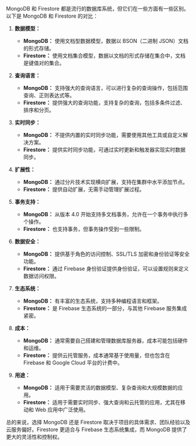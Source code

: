 MongoDB 和 Firestore 都是流行的数据库系统，但它们在一些方面有一些区别。以下是 MongoDB 和 Firestore 的对比：

1. **数据模型：**

   - **MongoDB：** 使用文档型数据模型，数据以 BSON（二进制 JSON）文档的形式存储。
   - **Firestore：** 使用文档集合模型，数据以文档的形式存储在集合中，文档是键值对的集合。

2. **查询语言：**

   - **MongoDB：** 支持强大的查询语言，可以进行复杂的查询操作，包括范围查询、正则表达式等。
   - **Firestore：** 提供强大的查询功能，支持复杂的查询，包括多条件过滤、排序和分页。

3. **实时同步：**

   - **MongoDB：** 不提供内置的实时同步功能，需要使用其他工具或自定义解决方案。
   - **Firestore：** 提供实时同步功能，可通过实时更新和触发器实现实时数据同步。

4. **扩展性：**

   - **MongoDB：** 通过分片技术实现横向扩展，支持在集群中水平添加节点。
   - **Firestore：** 提供自动扩展，无需手动管理扩展过程。

5. **事务支持：**

   - **MongoDB：** 从版本 4.0 开始支持多文档事务，允许在一个事务中执行多个操作。
   - **Firestore：** 也支持事务，但事务操作受到一些限制。

6. **数据安全：**

   - **MongoDB：** 提供基于角色的访问控制、SSL/TLS 加密和身份验证等安全功能。
   - **Firestore：** 通过 Firebase 身份验证提供身份验证，可以设置规则来定义数据访问权限。

7. **生态系统：**

   - **MongoDB：** 有丰富的生态系统，支持多种编程语言和框架。
   - **Firestore：** 是 Firebase 生态系统的一部分，与其他 Firebase 服务集成紧密。

8. **成本：**

   - **MongoDB：** 通常需要自己搭建和管理数据库服务器，成本可能包括硬件和运维。
   - **Firestore：** 提供云托管服务，成本通常基于使用量，但也包含在 Firebase 和 Google Cloud 平台的计费中。

9. **用途：**
   - **MongoDB：** 适用于需要灵活的数据模型、复杂查询和大规模数据的应用。
   - **Firestore：** 适用于需要实时同步、强大查询和云托管的应用，尤其在移动和 Web 应用中广泛使用。

总的来说，选择 MongoDB 还是 Firestore 取决于项目的具体需求、团队经验以及云服务偏好。Firestore 更适合与 Firebase 生态系统集成，而 MongoDB 提供了更大的灵活性和控制权。
